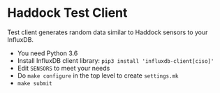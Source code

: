 # Haddock Test Client

Test client generates random data similar to Haddock sensors to your InfluxDB.

 * You need Python 3.6
 * Install InfluxDB client library: `pip3 install 'influxdb-client[ciso]'`
 * Edit `SENSORS` to meet your needs
 * Do `make configure` in the top level to create `settings.mk`
 * `make submit`
